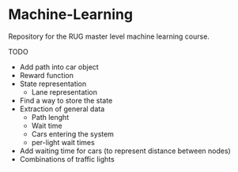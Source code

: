 # Machine-Learning
Repository for the RUG master level machine learning course.

TODO
 - Add path into car object
 - Reward function
 - State representation
   - Lane representation
 - Find a way to store the state
 - Extraction of general data
   - Path lenght
   - Wait time
   - Cars entering the system
   - per-light wait times
 - Add waiting time for cars (to represent distance between nodes)
 - Combinations of traffic lights

